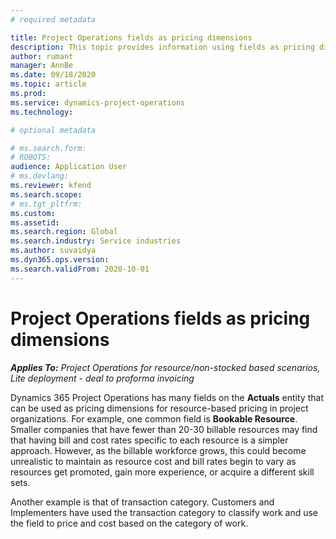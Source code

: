 ```yaml
---
# required metadata

title: Project Operations fields as pricing dimensions
description: This topic provides information using fields as pricing dimensions in Dynamics 365 Project Operations. 
author: rumant
manager: AnnBe
ms.date: 09/18/2020
ms.topic: article
ms.prod: 
ms.service: dynamics-project-operations
ms.technology: 

# optional metadata

# ms.search.form: 
# ROBOTS: 
audience: Application User
# ms.devlang: 
ms.reviewer: kfend
ms.search.scope: 
# ms.tgt_pltfrm: 
ms.custom: 
ms.assetid: 
ms.search.region: Global
ms.search.industry: Service industries
ms.author: suvaidya
ms.dyn365.ops.version: 
ms.search.validFrom: 2020-10-01
---
```


# Project Operations fields as pricing dimensions

_**Applies To:** Project Operations for resource/non-stocked based scenarios, Lite deployment - deal to proforma invoicing_

Dynamics 365 Project Operations has many fields on the **Actuals** entity that can be used as pricing dimensions for resource-based pricing in project organizations. For example, one common field is **Bookable Resource**. Smaller companies that have fewer than 20-30 billable resources may find that having bill and cost rates specific to each resource is a simpler approach. However, as the billable workforce grows, this could become unrealistic to maintain as resource cost and bill rates begin to vary as resources get promoted, gain more experience, or acquire a different skill sets. 

Another example is that of transaction category. Customers and Implementers have used the transaction category to classify work and use the field to price and cost based on the category of work.
